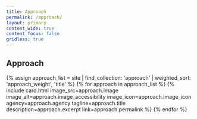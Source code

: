 ```yaml
---
title: Approach
permalink: /approach/
layout: primary
content_wide: true
content_focus: false
gridless: true
---
```


<section class="nz-section background-gray">
  <div class="nz-grid">
      <div class="nz-width-two-thirds">
        <h2 tabindex="0">Approach</h2>
      </div>
  </div>

  <div class="nz-grid">
    <section class="nz-section">
      <div class="nz-section-bottom">
        <div class="nz-flex nz-flex-wrap">
          {% assign approach_list = site | find_collection: 'approach' | weighted_sort: 'approach_weight', 'title' %}
          {% for approach in approach_list %}
            {% include card.html
            image_src=approach.image
            image_alt=approach.image_accessibility
            image_icon=approach.image_icon
            agency=approach.agency
            tagline=approach.title
            description=approach.excerpt
            link=approach.permalink
            %}
          {% endfor %}
        </div>
      </div>
    </section>
  </div>
</section>
